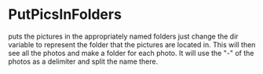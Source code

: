 # PutPicsInFolders
puts the pictures in the appropriately named folders
just change the dir variable to represent the folder that the pictures are located in. This will then see all the photos and make a folder for each photo.
It will use the "-" of the photos as a delimiter and split the name there.

